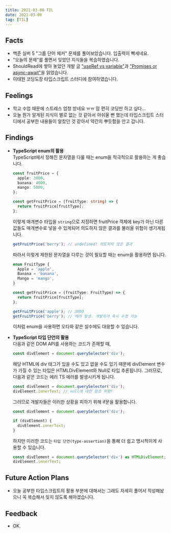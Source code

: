 ```yaml
---
title: 2021-03-08 TIL
date: 2021-03-08
tag: [TIL]
---
```


## Facts

- 백준 실버 5 "그룹 단어 체커" 문제를 풀어보았습니다. 입출력이 빡세네요.
- "오늘의 문제"를 풀면서 잊었던 지식들을 복습하였습니다.
- ShouldRead에 쌓아 놓았던 개발 글 ["useRef vs variable"](https://velog.io/@pks787/useRef-vs-variable-useState-%EC%B0%A8%EC%9D%B4%EC%A0%90)과 ["Promises or async-await"](https://betterprogramming.pub/should-i-use-promises-or-async-await-126ab5c98789)을 읽었습니다.
- 이태원 코딩도장 타입스크립트 스터디에 참여하였습니다.

## Feelings

- 학교 수업 때문에 스트레스 엄청 받네요 ㅠㅠ 맘 편히 코딩만 하고 싶다...
- 오늘 뭔가 알게된 지식이 별로 없는 것 같아서 아쉬울 뻔 했는데 타입스크립트 스터디에서 공부한 내용들이 알찼던 것 같아서 약간의 뿌듯함을 안고 갑니다.

## Findings

- **TypeScript enum의 활용**  
  TypeScript에서 정해진 문자열을 다룰 때는 enum을 적극적으로 활용하는 게 좋습니다. 

    ```ts
    const fruitPrice = {
      apple: 3000,
      banana: 4000,
      mango: 5000,
    };

    const getFruitPrice = (fruitType: string) => {
      return fruitPrice[fruitType];
    };
    ```

    이렇게 매개변수 타입을 `string`으로 지정하면 fruitPrice 객체에 key가 아닌 다른 값들도 매개변수로 넣을 수 있게되어 의도하지 않은 결과를 불러올 위험이 생기게됩니다.

    ```ts
    getFruitPrice('berry'); // undefined! 의도하지 않은 결과
    ```

    따라서 이렇게 제한된 문자열을 다루는 것이 필요할 때는 enum을 활용하면 됩니다.

    ```ts
    enum FruitType {
      Apple = 'apple',
      Banana = 'banana',
      Mango = 'mango',
    }

    const getFruitPrice = (fruitType: FruitType) => {
      return fruitPrice[fruitType];
    };

    getFruitPrice('apple'); // 3000
    getFruitPrice('berry'); // 에러 발생. 개발자가 즉시 수정 가능
    ```

    이처럼 enum을 사용하면 오타와 같은 실수에도 대응할 수 있습니다.

- **TypeScript 타입 단언의 활용**  
  다음과 같은 DOM API를 사용하는 코드가 존재할 때,

    ```ts
    const divElement = document.querySelector('div');
    ```

    해당 HTML에 div 태그가 있을 수도 있고 없을 수도 있기 때문에 divElement 변수가 가질 수 있는 타입은 HTMLDivElement와 Null로 타입 추론됩니다. 그러므로, 다음과 같은 코드는 에러 TS 에러를 발생시키게 됩니다.

    ```ts
    const divElement = document.querySelector('div');
    divElement.innerText; // null에 대한 참조 위험!
    ```

    그러므로 개발자들은 이러한 상황을 피하기 위해 if문을 활용합니다.

    ```ts
    const divElement = document.querySelector('div');

    if (divElement) {
      divElement.innerText;
    }
    ```

    하지만 이러한 코드는 `타입 단언(type-assertion)`을 통해 더 쉽고 명시적이게 사용할 수 있습니다.

    ```ts
    const divElement = document.querySelector('div') as HTMLDivElement;
    divElement.innerText;
    ```

## Future Action Plans

- 오늘 공부한 타입스크립트의 활용 부분에 대해서는 그래도 자세히 풀어서 작성해놨으니 꼭 복습해서 잊지 않도록 해야겠습니다.

## Feedback

- OK.

